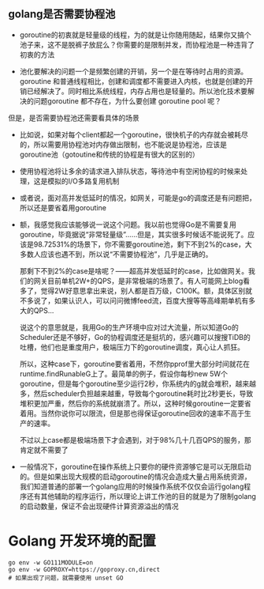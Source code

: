 ## golang是否需要协程池

- goroutine的初衷就是轻量级的线程，为的就是让你随用随起，结果你又搞个池子来，这不是脱裤子放屁么？你需要的是限制并发，而协程池是一种违背了初衷的方法



- 池化要解决的问题一个是频繁创建的开销，另一个是在等待时占用的资源。goroutine 和普通线程相比，创建和调度都不需要进入内核，也就是创建的开销已经解决了。同时相比系统线程，内存占用也是轻量的。所以池化技术要解决的问题goroutine 都不存在，为什么要创建 goroutine pool 呢？



但是，是否需要协程池还需要看具体的场景

- 比如说，如果对每个client都起一个goroutine，很快机子的内存就会被耗尽的，所以需要用协程池对内存做出限制，也不能说是协程池，应该是goroutine池（gotoutine和传统的协程是有很大的区别的）
- 使用协程池将让多余的请求进入排队状态，等待池中有空闲协程的时候来处理，这是模拟的I/O多路复用机制
- 或者说，面对高并发低延时的情况，如网关，可能是go的调度还是有问题把，所以还是要省着用goroutine



- 额，我感觉我应该能够说一说这个问题。我以前也觉得Go是不需要复用goroutine，毕竟据说“非常轻量级”……但是，其实很多时候话不能说死了。应该是98.72531%的场景下，你不需要goroutine池，剩下不到2%的case，大多数人应该也遇不到，所以说“不需要协程池”，几乎是正确的。

  那剩下不到2%的case是啥呢？——超高并发低延时的case，比如做网关。我们的网关目前单机2W+的QPS，是非常极端的场景了。有人可能网上blog看多了，觉得2W好意思拿出来说，别人都是百万级，C100K。额，具体区别就不多说了，如果认识人，可以问问微博feed流，百度大搜等等高峰期单机有多大的QPS…

  说这个的意思就是，我用Go的生产环境中应对过大流量，所以知道Go的Scheduler还是不够好，Go的协程调度还是挺坑的，感兴趣可以搜搜TiDB的吐槽，他们也是重度用户，极端压力下的goroutine调度，真心让人抓狂。

  所以，这种case下，goroutine要省着用，不然你pprof里大部分时间就花在runtime.findRunableG上了。最简单的例子，假设你每秒new 5W个goroutine，但是每个goroutine至少运行2秒，你系统内的g就会堆积，越来越多，然后scheduler负担越来越重，导致每个goroutine耗时比2秒更长，导致堆积更加严重，然后你的系统就崩溃了。所以，这种时候goroutine一定要省着用。当然你说你可以限流，但是那也得保证goroutine回收的速率不高于生产的速率。

  不过以上case都是极端场景下才会遇到，对于98%几十几百QPS的服务，那肯定就不需要了





- 一般情况下，goroutine在操作系统上只要你的硬件资源够它是可以无限启动的。但是如果出现大规模的启动goroutine的情况会造成大量占用系统资源，我们知道普通的部署一个golang应用的时候操作系统不仅仅会运行golang程序还有其他辅助的程序运行，所以理论上讲工作池的目的就是为了限制golang的启动数量，保证不会出现硬件计算资源溢出的情况



# Golang 开发环境的配置

```shell
go env -w GO111MODULE=on
go env -w GOPROXY=https://goproxy.cn,direct
# 如果出现了问题，就需要使用 unset GO
```

